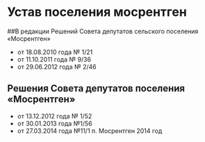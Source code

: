 # Устав поселения мосрентген
##В редакции Решений Совета депутатов сельского поселения «Мосрентген»
* от 18.08.2010 года № 1/21
* от 11.10.2011 года № 9/36
* от 29.06.2012 года № 2/46
## Решения Совета депутатов поселения «Мосрентген» 
* от 13.12.2012 года № 1/52
* от 30.01.2013 года №1/56
* от 27.03.2014 года №11/1 п. Мосрентген 2014 год
